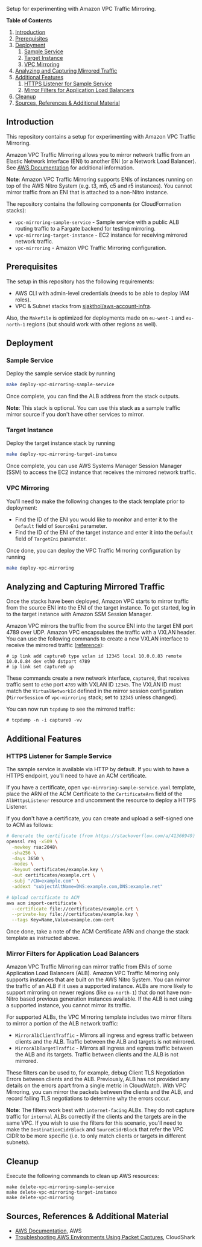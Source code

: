 Setup for experimenting with Amazon VPC Traffic Mirroring.

**Table of Contents**
1. [Introduction](#introduction)
2. [Prerequisites](#prerequisites)
3. [Deployment](#deployment)
   1. [Sample Service](#sample-service)
   2. [Target Instance](#target-instance)
   3. [VPC Mirroring](#vpc-mirroring)
4. [Analyzing and Capturing Mirrored Traffic](#analyzing-and-capturing-mirrored-traffic)
5. [Additional Features](#additional-features)
   1. [HTTPS Listener for Sample Service
](#https-listener-for-sample-service)
   2. [Mirror Filters for Application Load Balancers
](#mirror-filters-for-application-load-balancers)
6. [Cleanup](#cleanup)
7. [Sources, References & Additional Material](#sources-references-&-additional-material)

## Introduction

This repository contains a setup for experimenting with Amazon VPC Traffic Mirroring.

Amazon VPC Traffic Mirroring allows you to mirror network traffic from an Elastic Network Interface (ENI) to another ENI (or a Network Load Balancer). See [AWS Documentation](https://docs.aws.amazon.com/vpc/latest/mirroring/what-is-traffic-mirroring.html) for additional information.

**Note**: Amazon VPC Traffic Mirroring supports ENIs of instances running on top of the AWS Nitro System (e.g. t3, m5, c5 and r5 instances). You cannot mirror traffic from an ENI that is attached to a non-Nitro instance.

The repository contains the following components (or CloudFormation stacks):

* `vpc-mirroring-sample-service` - Sample service with a public ALB routing traffic to a Fargate backend for testing mirroring.
* `vpc-mirroring-target-instance` - EC2 instance for receiving mirrored network traffic.
* `vpc-mirroring` - Amazon VPC Traffic Mirroring configuration.

## Prerequisites

The setup in this repository has the following requirements:

* AWS CLI with admin-level credentials (needs to be able to deploy IAM roles).
* VPC & Subnet stacks from [sjakthol/aws-account-infra](https://github.com/sjakthol/aws-account-infra).

Also, the `Makefile` is optimized for deployments made on `eu-west-1` and `eu-north-1` regions (but should work with other regions as well).

## Deployment

### Sample Service

Deploy the sample service stack by running

```bash
make deploy-vpc-mirroring-sample-service
```

Once complete, you can find the ALB address from the stack outputs.

**Note**: This stack is optional. You can use this stack as a sample traffic mirror source if you don't have other services to mirror.

### Target Instance

Deploy the target instance stack by running

```bash
make deploy-vpc-mirroring-target-instance
```

Once complete, you can use AWS Systems Manager Session Manager (SSM) to access the EC2 instance that receives the mirrored network traffic.

### VPC Mirroring

You'll need to make the following changes to the stack template prior to deployment:

* Find the ID of the ENI you would like to monitor and enter it to the `Default` field of `SourceEni` parameter.
* Find the ID of the ENI of the target instance and enter it into the `Default` field of `TargetEni` parameter.

Once done, you can deploy the VPC Traffic Mirroring configuration by running

```bash
make deploy-vpc-mirroring
```

## Analyzing and Capturing Mirrored Traffic

Once the stacks have been deployed, Amazon VPC starts to mirror traffic from the source ENI into the ENI of the target instance. To get started, log in to the target instance with Amazon SSM Session Manager.

Amazon VPC mirrors the traffic from the source ENI into the target ENI port 4789 over UDP. Amazon VPC encapsulates the traffic with a VXLAN header. You can use the following commands to create a new VXLAN interface to receive the mirrored traffic ([reference](https://cloudshark.io/articles/aws-vpc-traffic-mirroring-cloud-packet-capture/)):

```
# ip link add capture0 type vxlan id 12345 local 10.0.0.83 remote 10.0.0.84 dev eth0 dstport 4789
# ip link set capture0 up
```

These commands create a new network interface, `capture0`, that receives traffic sent to `eth0` port `4789` with VXLAN ID `12345`. The VXLAN ID must match the `VirtualNetworkId` defined in the mirror session configuration (`MirrorSession` of `vpc-mirroring` stack; set to `12345` unless changed).

You can now run `tcpdump` to see the mirrored traffic:

```
# tcpdump -n -i capture0 -vv
```

## Additional Features

### HTTPS Listener for Sample Service

The sample service is available via HTTP by default. If you wish to have a HTTPS endpoint, you'll need to have an ACM certificate.

If you have a certificate, open `vpc-mirroring-sample-service.yaml` template, place the ARN of the ACM Certificate to the `CertificateArn` field of the `AlbHttpsListener` resource and uncomment the resource to deploy a HTTPS Listener.

If you don't have a certificate, you can create and upload a self-signed one to ACM as follows:

```bash
# Generate the certificate (from https://stackoverflow.com/a/41366949)
openssl req -x509 \
  -newkey rsa:2048\
  -sha256 \
  -days 3650 \
  -nodes \
  -keyout certificates/example.key \
  -out certificates/example.crt \
  -subj "/CN=example.com" \
  -addext "subjectAltName=DNS:example.com,DNS:example.net"

# Upload certificate to ACM
aws acm import-certificate \
  --certificate file://certificates/example.crt \
  --private-key file://certificates/example.key \
  --tags Key=Name,Value=example.com-cert
```

Once done, take a note of the ACM Certificate ARN and change the stack template as instructed above.

### Mirror Filters for Application Load Balancers

Amazon VPC Traffic Mirroring can mirror traffic from ENIs of some Application Load Balancers (ALB). Amazon VPC Traffic Mirroring only supports instances that are built on the AWS Nitro System. You can mirror the traffic of an ALB if it uses a supported instance. ALBs are more likely to support mirroring on newer regions (like `eu-north-1`) that do not have non-Nitro based previous generation instances available. If the ALB is not using a supported instance, you cannot mirror its traffic.

For supported ALBs, the VPC Mirroring template includes two mirror filters to mirror a portion of the ALB network traffic:

* `MirrorAlbClientTraffic` - Mirrors all ingress and egress traffic between clients and the ALB. Traffic between the ALB and targets is not mirrored.
* `MirrorAlbTargetTraffic` - Mirrors all ingress and egress traffic between the ALB and its targets. Traffic between clients and the ALB is not mirrored.

These filters can be used to, for example, debug Client TLS Negotiation Errors between clients and the ALB. Previously, ALB has not provided any details on the errors apart from a single metric in CloudWatch. With VPC Mirroring, you can mirror the packets between the clients and the ALB, and record failing TLS negotiations to determine why the errors occur.

**Note**: The filters work best with `internet-facing` ALBs. They do not capture traffic for `internal` ALBs correctly if the clients and the targets are in the same VPC. If you wish to use the filters for this scenario, you'll need to make the `DestinationCidrBlock` and `SourceCidrBlock` that refer the VPC CIDR to be more specific (i.e. to only match clients or targets in different subnets).

## Cleanup

Execute the following commands to clean up AWS resources:

```
make delete-vpc-mirroring-sample-service
make delete-vpc-mirroring-target-instance
make delete-vpc-mirroring
```

## Sources, References & Additional Material

* [AWS Documentation](https://docs.aws.amazon.com/vpc/latest/mirroring/what-is-traffic-mirroring.html), AWS
* [Troubleshooting AWS Environments Using Packet Captures](https://cloudshark.io/articles/aws-vpc-traffic-mirroring-cloud-packet-capture/), CloudShark
